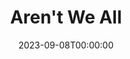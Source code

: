 ---
title: Aren't We All
date: 2023-09-08T00:00:00
opening_date: 1928-11-08
closing_date: 1928-11-09
layout: productions
playbill:
Theatre: Theatre Jacksonville
cast:
- Lord Grenham: Don Ferrandou
- Margot Tatham: Dore' Beauchamp-Nobbs
- Hon. Mrs. Ernest Lynton: Faith Hendren
- Reverend Ernest Lynton: Howard Humphries
- John Willcocks: Kenneth Hunter
- Martin Steel: Leo Finney
- Kitty Lake: Lillian Allderdice
- Hon. Willie Tatham: Phillip S. May
- Arthur Wells: W. Gregory Smith
- Roberts: Frank B. Ellis
- Lady Frinton: Katherine Ferrandou
- Morton: T.V. Cashen
crew:
understudies:
orchestra:
---